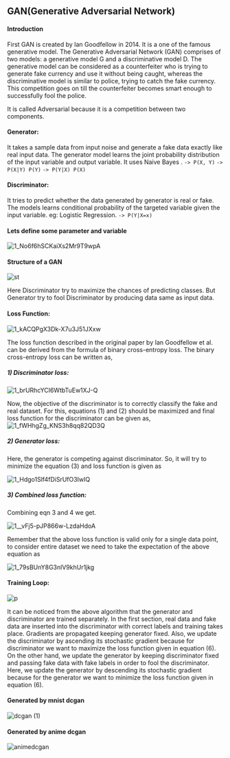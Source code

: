 ## GAN(Generative Adversarial Network)

#### Introduction

First GAN is created by Ian Goodfellow in 2014. It is a one of the famous generative model.
The Generative Adversarial Network (GAN) comprises of two models: a generative model G and a discriminative model D. The generative model can be considered as a counterfeiter who is trying to generate fake currency and use it without being caught, whereas the discriminative model is similar to police, trying to catch the fake currency. This competition goes on till the counterfeiter becomes smart enough to successfully fool the police.

It is called Adversarial because it is a competition between two components.

#### Generator:

It takes a sample data from input noise and generate a fake data exactly like real input data.
The generator model learns the joint probability distribution of the input variable and output variable.
It uses Naive Bayes .
`-> P(X, Y)`
`-> P(X|Y) P(Y)`
`-> P(Y|X) P(X)`

#### Discriminator:

It tries to predict whether the data generated by generator is real or fake.
The models learns conditional probability of the targeted variable given the input variable.
eg: Logistic Regression.
`-> P(Y|X=x)`

#### Lets define some parameter and variable

![1_No6f6hSCKaiXs2Mr9T9wpA](https://user-images.githubusercontent.com/50628520/90130639-8718db80-dd8a-11ea-81ed-1e4e0363c1af.png)

#### Structure of a GAN

![st](https://user-images.githubusercontent.com/50628520/90130850-dd861a00-dd8a-11ea-9d2b-3f1ed7e3dd88.jpg)

Here Discriminator try to maximize the chances of predicting classes.
But Generator try to fool Discriminator by producing data same as input data.

#### Loss Function:

![1_kACQPgX3Dk-X7u3J51JXxw](https://user-images.githubusercontent.com/50628520/90130948-07d7d780-dd8b-11ea-9301-8f5c92451ef4.png)

The loss function described in the original paper by Ian Goodfellow et al. can be derived from the formula of binary cross-entropy loss. The binary cross-entropy loss can be written as,

##### 1) Discriminator loss:

![1_brURhcYCI6WtbTuEw1XJ-Q](https://user-images.githubusercontent.com/50628520/90131095-47062880-dd8b-11ea-938e-523698240d8e.png)

Now, the objective of the discriminator is to correctly classify the fake and real dataset. For this, equations (1) and (2) should be maximized and final loss function for the discriminator can be given as,
![1_fWHhgZg_KNS3h8qq82QD3Q](https://user-images.githubusercontent.com/50628520/90131135-5be2bc00-dd8b-11ea-8c87-a53ef70fde51.png)

##### 2) Generator loss:

Here, the generator is competing against discriminator. So, it will try to minimize the equation (3) and loss function is given as

![1_Hdgo1Slf4fDiSrUfO3IwIQ](https://user-images.githubusercontent.com/50628520/90131385-c693f780-dd8b-11ea-9b25-c6495bfd2e1e.png)

##### 3) Combined loss function:

Combining eqn 3 and 4 we get.

![1__vFj5-pJP866w-LzdaHdoA](https://user-images.githubusercontent.com/50628520/90131458-e75c4d00-dd8b-11ea-86c2-df04ec7e493d.png)

Remember that the above loss function is valid only for a single data point, to consider entire dataset we need to take the expectation of the above equation as

![1_79sBUnY8G3nlV9khUr1jkg](https://user-images.githubusercontent.com/50628520/90131532-0529b200-dd8c-11ea-9340-5ee41b24b3b4.png)

#### Training Loop:

![p](https://user-images.githubusercontent.com/50628520/90131762-65205880-dd8c-11ea-8bb5-410dbe1e9e88.jpg)

It can be noticed from the above algorithm that the generator and discriminator are trained separately. In the first section, real data and fake data are inserted into the discriminator with correct labels and training takes place. Gradients are propagated keeping generator fixed. Also, we update the discriminator by ascending its stochastic gradient because for discriminator we want to maximize the loss function given in equation (6).
On the other hand, we update the generator by keeping discriminator fixed and passing fake data with fake labels in order to fool the discriminator. Here, we update the generator by descending its stochastic gradient because for the generator we want to minimize the loss function given in equation (6).


#### Generated by mnist dcgan

![dcgan (1)](https://user-images.githubusercontent.com/50628520/90311344-b90c7800-df19-11ea-8131-2fbaf307620f.gif)


#### Generated by anime dcgan

![animedcgan](https://user-images.githubusercontent.com/50628520/90311410-510a6180-df1a-11ea-9097-b328d3881360.gif)



